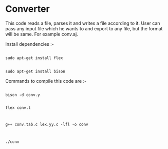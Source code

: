 Converter
=========
This code reads a file, parses it and writes a file according to it. User can pass any input file which he wants to and export to any file, but the format will be same. For example conv.aj.

Install dependencies :-

<code>
sudo apt-get install flex

sudo apt-get install bison 
</code>

Commands to compile this code are :-

<code>
bison -d conv.y

flex conv.l

g++ conv.tab.c lex.yy.c -lfl -o conv

./conv
</code>
